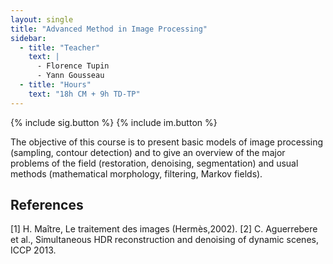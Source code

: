 ```yaml
---
layout: single
title: "Advanced Method in Image Processing"
sidebar:
  - title: "Teacher"
    text: |
      - Florence Tupin
      - Yann Gousseau
  - title: "Hours"
    text: "18h CM + 9h TD-TP"
---
```


{% include sig.button %} {% include im.button %}

The objective of this course is to present basic models of image processing
(sampling, contour detection) and to give an overview of the major problems of
the field (restoration, denoising, segmentation) and usual methods
(mathematical morphology, filtering, Markov fields).

## References
[1] H. Maître, Le traitement des images (Hermès,2002).
[2] C. Aguerrebere et al., Simultaneous HDR reconstruction and denoising of dynamic scenes, ICCP 2013.
